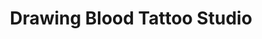 ---
title: "Drawing Blood Tattoo Studio"
url: /ipswich/drawing-blood-tattoo-studio/
shop: tattoo
---